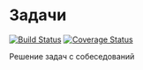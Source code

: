 # Задачи
[![Build Status](https://travis-ci.org/LeMarck/interview.svg?branch=master)](https://travis-ci.org/LeMarck/interview)
[![Coverage Status](https://coveralls.io/repos/github/LeMarck/interview/badge.svg?branch=master)](https://coveralls.io/github/LeMarck/interview?branch=master)

Решение задач с собеседований
